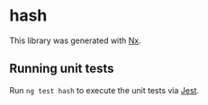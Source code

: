 # hash

This library was generated with [Nx](https://nx.dev).

## Running unit tests

Run `ng test hash` to execute the unit tests via [Jest](https://jestjs.io).
